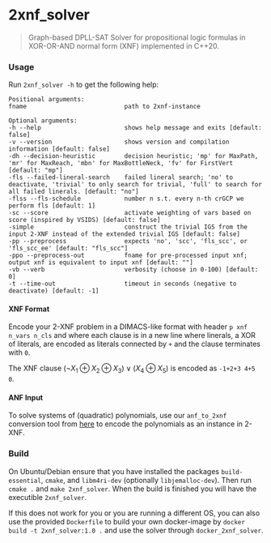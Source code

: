 # 2xnf_solver

> Graph-based DPLL-SAT Solver for propositional logic formulas in XOR-OR-AND normal form (XNF) implemented in C++20.

### Usage

Run `2xnf_solver -h` to get the following help:

```
Positional arguments:
fname                        	path to 2xnf-instance

Optional arguments:
-h --help                    	shows help message and exits [default: false]
-v --version                 	shows version and compilation information [default: false]
-dh --decision-heuristic     	decision heuristic; 'mp' for MaxPath, 'mr' for MaxReach, 'mbn' for MaxBottleNeck, 'fv' for FirstVert [default: "mp"]
-fls --failed-lineral-search 	failed lineral search; 'no' to deactivate, 'trivial' to only search for trivial, 'full' to search for all failed linerals. [default: "no"]
-flss --fls-schedule         	number n s.t. every n-th crGCP we perform fls [default: 1]
-sc --score                  	activate weighting of vars based on score (inspired by VSIDS) [default: false]
-simple                      	construct the trivial IGS from the input 2-XNF instead of the extended trivial IGS [default: false]
-pp --preprocess             	expects 'no', 'scc', 'fls_scc', or 'fls_scc_ee' [default: "fls_scc"]
-ppo --preprocess-out        	fname for pre-processed input xnf; output xnf is equivalent to input xnf [default: ""]
-vb --verb                   	verbosity (choose in 0-100) [default: 0]
-t --time-out                	timeout in seconds (negative to deactivate) [default: -1]
```


#### XNF Format

Encode your 2-XNF problem in a DIMACS-like format with header `p xnf n_vars n_cls` and where each clause is in a new line where linerals, a XOR of literals, are encoded as literals connected by `+` and the clause terminates with `0`.

The XNF clause $(\neg X_1 \oplus X_2 \oplus X_3) \vee (X_4\oplus X_5)$ is
encoded as `-1+2+3 4+5 0`.

#### ANF Input

To solve systems of (quadratic) polynomials, use our `anf_to_2xnf` conversion tool from [here](https://github.com/Wrazlmumfp/anf_to_2xnf.git) to encode the polynomials as an instance in 2-XNF.

### Build

On Ubuntu/Debian ensure that you have installed the packages `build-essential`, `cmake`, and `libm4ri-dev` (optionally `libjemalloc-dev`).
Then run `cmake .` and `make 2xnf_solver`. When the build is finished you will have the executible `2xnf_solver`.

If this does not work for you or you are running a different OS, you can also use the provided `Dockerfile` to build your own docker-image by `docker build -t 2xnf_solver:1.0 .` and use the solver through `docker_2xnf_solver`.

